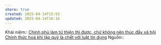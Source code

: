 ```yaml
---
share: true
created: 2025-04-14T15:53
updated: 2025-04-14T16:14
---
```

Khái niệm:: 
[Chính phủ làm từ thiện thì được, chứ không nên thúc đẩy xã hội](./Ch%C3%ADnh%20ph%E1%BB%A7%20l%C3%A0m%20t%E1%BB%AB%20thi%E1%BB%87n%20th%C3%AC%20%C4%91%C6%B0%E1%BB%A3c,%20ch%E1%BB%A9%20kh%C3%B4ng%20n%C3%AAn%20th%C3%BAc%20%C4%91%E1%BA%A9y%20x%C3%A3%20h%E1%BB%99i.md)
[Chính thức hoá khi lập quỹ là chết với luật tín dụng](../../../../%E2%9A%A1Hi%E1%BB%83u%20bi%E1%BA%BFt%20s%C3%A2u/Ph%C3%A1t%20tri%E1%BB%83n%20b%E1%BB%81n%20v%E1%BB%AFng/H%E1%BB%97%20tr%E1%BB%A3%20ng%C6%B0%E1%BB%9Di%20y%E1%BA%BFu%20th%E1%BA%BF/T%C3%A0i%20ch%C3%ADnh%20vi%20m%C3%B4/Ch%C3%ADnh%20th%E1%BB%A9c%20ho%C3%A1%20khi%20l%E1%BA%ADp%20qu%E1%BB%B9%20l%C3%A0%20ch%E1%BA%BFt%20v%E1%BB%9Bi%20lu%E1%BA%ADt%20t%C3%ADn%20d%E1%BB%A5ng.md)
Nguồn::